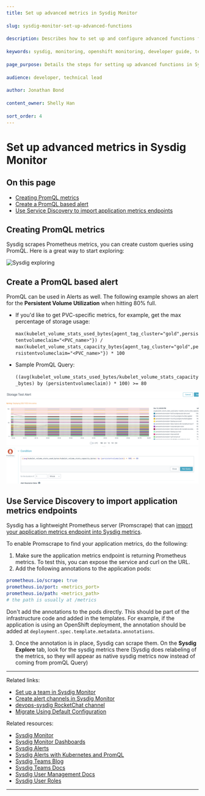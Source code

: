 ```yaml
---
title: Set up advanced metrics in Sysdig Monitor

slug: sysdig-monitor-set-up-advanced-functions

description: Describes how to set up and configure advanced functions for a team in Sysdig Monitor.

keywords: sysdig, monitoring, openshift monitoring, developer guide, team guide, team, configure, advanced functions, custom monitoring, PromQL, Service Discovery

page_purpose: Details the steps for setting up advanced functions in Sysdig Monitor, including custom monitoring, PromQL alerts, and application metrics.

audience: developer, technical lead

author: Jonathan Bond

content_owner: Shelly Han

sort_order: 4
---
```


# Set up advanced metrics in Sysdig Monitor

## On this page
- [Creating PromQL metrics](#creating-promql-metrics)
- [Create a PromQL based alert](#create-a-promql-based-alert)
- [Use Service Discovery to import application metrics endpoints](#use-service-discovery-to-import-application-metrics-endpoints)


## Creating PromQL metrics
Sysdig scrapes Prometheus metrics, you can create custom queries using PromQL. Here is a great way to start exploring:

![Sysdig exploring](../../images/sysdig_team_promql_explore.png)


## Create a PromQL based alert
PromQL can be used in Alerts as well. The following example shows an alert for the **Persistent Volume Utilization** when hitting 80% full. 

- If you'd like to get PVC-specific metrics, for example, get the max percentage of storage usage:

  `max(kubelet_volume_stats_used_bytes{agent_tag_cluster="gold",persistentvolumeclaim="<PVC_name>"}) / max(kubelet_volume_stats_capacity_bytes{agent_tag_cluster="gold",persistentvolumeclaim="<PVC_name>"}) * 100`

- Sample PromQL Query:

  `((avg(kubelet_volume_stats_used_bytes/kubelet_volume_stats_capacity_bytes) by (persistentvolumeclaim)) * 100) >= 80`

![Configure PromQL alert](../../images/sysdig-team-alert-config-promql.png)


## Use Service Discovery to import application metrics endpoints

Sysdig has a lightweight Prometheus server (Promscrape) that can [import your application metrics endpoint into Sysdig metrics](https://docs.sysdig.com/en/docs/sysdig-monitor/monitoring-integrations/custom-integrations/collect-prometheus-metrics/migrating-from-promscrape-v1-to-v2/#migrate-using-default-configuration).

To enable Promscrape to find your application metrics, do the following:
1. Make sure the application metrics endpoint is returning Prometheus metrics. To test this, you can expose the service and curl on the URL.
1. Add the following annotations to the application pods:
  ```yaml
  prometheus.io/scrape: true
  prometheus.io/port: <metrics_port>
  prometheus.io/path: <metrics_path>
  # the path is usually at /metrics
  ```
  Don't add the annotations to the pods directly. This should be part of the infrastructure code and added in the templates. For example, if the application is using an OpenShift deployment, the annotation should be added at `deployment.spec.template.metadata.annotations`.

3. Once the annotation is in place, Sysdig can scrape them. On the **Sysdig Explore** tab, look for the sysdig metrics there (Sysdig does relabeling of the metrics, so they will appear as native sysdig metrics now instead of coming from promQL Query)


---
Related links:

- [Set up a team in Sysdig Monitor](/sysdig-monitor-setup-team/)
- [Create alert channels in Sysdig Monitor](/sysdig-monitor-create-alert-channels/)
- [devops-sysdig RocketChat channel](https://chat.developer.gov.bc.ca/channel/devops-sysdig)
- [Migrate Using Default Configuration](https://docs.sysdig.com/en/docs/sysdig-monitor/monitoring-integrations/custom-integrations/collect-prometheus-metrics/migrating-from-promscrape-v1-to-v2/#migrate-using-default-configuration)

Related resources:

- [Sysdig Monitor](https://docs.sysdig.com/en/sysdig-monitor.html)
- [Sysdig Monitor Dashboards](https://docs.sysdig.com/en/dashboards.html)
- [Sysdig Alerts](https://docs.sysdig.com/en/alerts.html)
- [Sysdig Alerts with Kubernetes and PromQL](https://sysdig.com/blog/alerting-kubernetes/)
- [Sysdig Teams Blog](https://sysdig.com/blog/introducing-sysdig-teams/)
- [Sysdig Teams Docs ](https://docs.sysdig.com/en/grouping,-scoping,-and-segmenting-metrics.html#al_UUID-c54169b7-c8f5-4990-6b63-dd2e25b96cce_UUID-3dc7a7aa-2549-23a2-94e2-cee57bdd538f)
- [Sysdig User Management Docs](https://docs.sysdig.com/en/manage-teams-and-roles.html)
- [Sysdig User Roles](https://docs.sysdig.com/en/user-and-team-administration.html)

---
